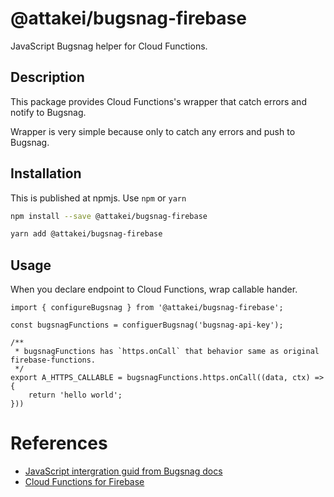 # @attakei/bugsnag-firebase

JavaScript Bugsnag helper for Cloud Functions.

## Description

This package provides Cloud Functions's wrapper that catch errors and notify to Bugsnag.

Wrapper is very simple because only to catch any errors and push to Bugsnag.

## Installation

This is published at npmjs. Use `npm` or `yarn`

```bash
npm install --save @attakei/bugsnag-firebase
```

```bash
yarn add @attakei/bugsnag-firebase
```

## Usage

When you declare endpoint to Cloud Functions, wrap callable hander.

```nodejs
import { configureBugsnag } from '@attakei/bugsnag-firebase';

const bugsnagFunctions = configuerBugsnag('bugsnag-api-key');

/**
 * bugsnagFunctions has `https.onCall` that behavior same as original firebase-functions.
 */
export A_HTTPS_CALLABLE = bugsnagFunctions.https.onCall((data, ctx) => {
    return 'hello world';
}))
```


# References

* [JavaScript intergration guid from Bugsnag docs](https://docs.bugsnag.com/platforms/javascript/)
* [Cloud Functions for Firebase](https://firebase.google.com/docs/functions/)
